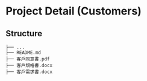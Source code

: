 # Project Detail (Customers)

## Structure
```
├── ...
├── README.md
├── 客戶同意書.pdf 
├── 客戶規格書.docx 
├── 客戶需求書.docx 
